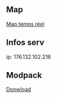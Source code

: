 ## Map 

[Map temps réel](http://176.132.102.216:14146/)

## Infos serv 

ip: 176.132.102.216

## Modpack

[Donwload](https://drive.google.com/file/d/1DblPL2BLtOeHw8a7tJIkfb_xCtcLZBr4/view?usp=sharing)
